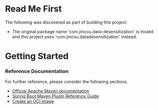 # Read Me First
The following was discovered as part of building this project:

* The original package name 'com.jincou.data-desensitization' is invalid and this project uses 'com.jincou.datadesensitization' instead.

# Getting Started

### Reference Documentation
For further reference, please consider the following sections:

* [Official Apache Maven documentation](https://maven.apache.org/guides/index.html)
* [Spring Boot Maven Plugin Reference Guide](https://docs.spring.io/spring-boot/docs/2.6.8/maven-plugin/reference/html/)
* [Create an OCI image](https://docs.spring.io/spring-boot/docs/2.6.8/maven-plugin/reference/html/#build-image)

